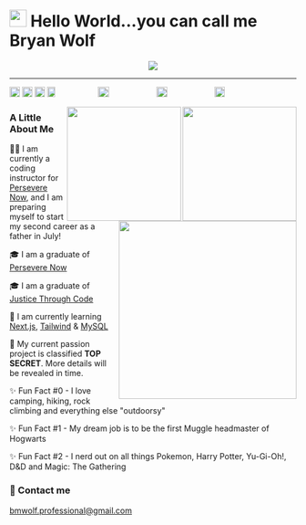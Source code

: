 # <img src="https://raw.githubusercontent.com/MartinHeinz/MartinHeinz/master/wave.gif" width="30px"> Hello World...you can call me Bryan Wolf

<div align="center">
<a href="#"><img src="https://skillicons.dev/icons?i=html,,css,,sass,,tailwind,,bootstrap,,javascript,,regex,,jquery,,react,,redux,,next,,typescript,,nodejs,,express,,jest,,mongodb,,python,,django,,mysql,,wordpress,,vscode,,git,,github,,gitlab,,netlify,,postman,,vercel,,markdown,,raspberrypi,,pug,,docker,,deno,,figma,,graphql,,d3&perline=23&theme=light"/></a>
</div>
<hr/>

<a href="https://github.com/bmwolf102990?tab=followers"><img src="https://img.shields.io/github/followers/bmwolf102990?style=social&label=Followers" height="18"></a> <a href="https://github.com/bmwolf102990?tab=stars"><img src="https://img.shields.io/github/stars/bmwolf102990?style=social&label=Stars" height="18"></a> <a href="https://news.ycombinator.com"><img src="https://img.shields.io/hackernews/user-karma/bmwolf102990?style=social&label=Karma" height="18"></a> <img src="https://img.shields.io/badge/coding-nothing_rn-0078D4?style=flat&logo=visual%20studio&logoColor=white" height="18" width="17%"> <img src="https://img.shields.io/badge/listening_to-nothing_rn-F34E68?style=flat&logo=apple%20music&logoColor=white" height="18" width="19.5%"> <img src="https://img.shields.io/badge/listening_to-nothing_rn-9933CC?style=flat&logo=apple%20podcasts&logoColor=white" height="18" width="19.5%"> <img src="https://api.visitorbadge.io/api/visitors?path=https%3A%2F%2Fgithub.com%2Fbmwolf102990&countColor=%2332cd32&style=flat" height="18">

<a href="#"><img src="https://github-readme-stats-sigma-five.vercel.app/api?username=bmwolf102990&count_private=true&show_icons=true&theme=dark" height="200" align="right"></a>
<a href="#"><img src="https://github-readme-streak-stats.herokuapp.com/?user=bmwolf102990&theme=dark" height="200" align="right"></a>
<a href="#"><img src="https://github-readme-stats.vercel.app/api/top-langs/?username=bmwolf102990&layout=donut&theme=dark" height="311.7" align="right"></a>

### A Little About Me
🧑‍💻 I am currently a coding instructor for [Persevere Now](https://perseverenow.org), and I am preparing myself to start my second career as a father in July!

🎓 I am a graduate of [Persevere Now](https://perseverenow.org)

🎓 I am a graduate of [Justice Through Code](https://centerforjustice.columbia.edu/justicethroughcode)

🧠 I am currently learning [Next.js](https://nextjs.org), [Tailwind](https://tailwindcss.com) & [MySQL](https://www.mysql.com)

🚀 My current passion project is classified **TOP SECRET**. More details will be revealed in time.

✨ Fun Fact #0 - I love camping, hiking, rock climbing and everything else "outdoorsy"

✨ Fun Fact #1 - My dream job is to be the first Muggle headmaster of Hogwarts

✨ Fun Fact #2 - I nerd out on all things Pokemon, Harry Potter, Yu-Gi-Oh!, D&D and Magic: The Gathering
<br/>
### 📧 Contact me
[bmwolf.professional@gmail.com](mailto:bmwolf.professional@gmail.com)
